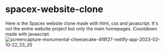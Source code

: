 # spacex-website-clone
Here is the Spacex website clone made with html, css and javascript.
It's not the entire website project but only the main homepages.
Countdown made with javascript.
![screencapture-monumental-cheesecake-4f8f27-netlify-app-2023-02-10-22_33_20](https://user-images.githubusercontent.com/96942950/218152430-3f3c696a-e922-47c9-9777-5218653195db.png)
